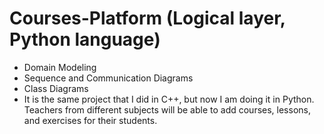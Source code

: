 # Courses-Platform (Logical layer, Python language)
- Domain Modeling
- Sequence and Communication Diagrams
- Class Diagrams
- It is the same project that I did in C++, but now I am doing it in Python.
Teachers from different subjects will be able to add courses, lessons, and exercises for their students.
